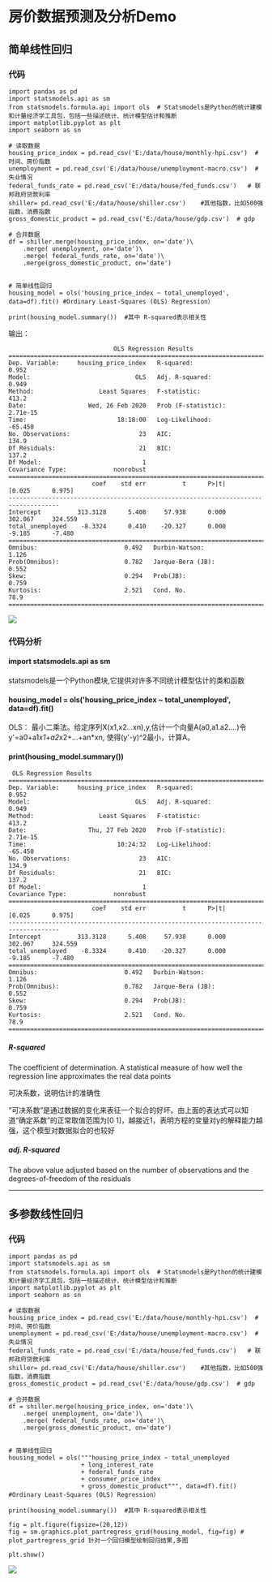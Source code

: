 # 房价数据预测及分析Demo


## 简单线性回归


### 代码

	import pandas as pd
	import statsmodels.api as sm
	from statsmodels.formula.api import ols  # Statsmodels是Python的统计建模和计量经济学工具包，包括一些描述统计、统计模型估计和推断
	import matplotlib.pyplot as plt
	import seaborn as sn
	
	# 读取数据
	housing_price_index = pd.read_csv('E:/data/house/monthly-hpi.csv')  #时间、房价指数
	unemployment = pd.read_csv('E:/data/house/unemployment-macro.csv')  #失业情况
	federal_funds_rate = pd.read_csv('E:/data/house/fed_funds.csv')   # 联邦政府贷款利率
	shiller= pd.read_csv('E:/data/house/shiller.csv')    #其他指数，比如500强指数，消费指数
	gross_domestic_product = pd.read_csv('E:/data/house/gdp.csv')  # gdp
	
	# 合并数据
	df = shiller.merge(housing_price_index, on='date')\
	    .merge( unemployment, on='date')\
	    .merge( federal_funds_rate, on='date')\
	    .merge(gross_domestic_product, on='date')
	
	
	# 简单线性回归
	housing_model = ols('housing_price_index ~ total_unemployed', data=df).fit() #Ordinary Least-Squares (OLS) Regression）
	
	print(housing_model.summary())  #其中 R-squared表示相关性


输出：

	                             OLS Regression Results                            
	===============================================================================
	Dep. Variable:     housing_price_index   R-squared:                       0.952
	Model:                             OLS   Adj. R-squared:                  0.949
	Method:                  Least Squares   F-statistic:                     413.2
	Date:                 Wed, 26 Feb 2020   Prob (F-statistic):           2.71e-15
	Time:                         18:18:00   Log-Likelihood:                -65.450
	No. Observations:                   23   AIC:                             134.9
	Df Residuals:                       21   BIC:                             137.2
	Df Model:                            1                                         
	Covariance Type:             nonrobust                                         
	====================================================================================
	                       coef    std err          t      P>|t|      [0.025      0.975]
	------------------------------------------------------------------------------------
	Intercept          313.3128      5.408     57.938      0.000     302.067     324.559
	total_unemployed    -8.3324      0.410    -20.327      0.000      -9.185      -7.480
	==============================================================================
	Omnibus:                        0.492   Durbin-Watson:                   1.126
	Prob(Omnibus):                  0.782   Jarque-Bera (JB):                0.552
	Skew:                           0.294   Prob(JB):                        0.759
	Kurtosis:                       2.521   Cond. No.                         78.9
	==============================================================================


![](../Images/3.png)


### 代码分析

#### import statsmodels.api as sm

statsmodels是一个Python模块,它提供对许多不同统计模型估计的类和函数


#### housing_model = ols('housing_price_index ~ total_unemployed', data=df).fit()

OLS： 最小二乘法。给定序列X(x1,x2...xn),y,估计一个向量A(a0,a1.a2....)令y'=a0+a1*x1+a2*x2+...+an*xn, 使得(y'-y)^2最小，计算A。 


#### print(housing_model.summary())

	 OLS Regression Results                            
	===============================================================================
	Dep. Variable:     housing_price_index   R-squared:                       0.952
	Model:                             OLS   Adj. R-squared:                  0.949
	Method:                  Least Squares   F-statistic:                     413.2
	Date:                 Thu, 27 Feb 2020   Prob (F-statistic):           2.71e-15
	Time:                         10:24:32   Log-Likelihood:                -65.450
	No. Observations:                   23   AIC:                             134.9
	Df Residuals:                       21   BIC:                             137.2
	Df Model:                            1                                         
	Covariance Type:             nonrobust                                         
	====================================================================================
	                       coef    std err          t      P>|t|      [0.025      0.975]
	------------------------------------------------------------------------------------
	Intercept          313.3128      5.408     57.938      0.000     302.067     324.559
	total_unemployed    -8.3324      0.410    -20.327      0.000      -9.185      -7.480
	==============================================================================
	Omnibus:                        0.492   Durbin-Watson:                   1.126
	Prob(Omnibus):                  0.782   Jarque-Bera (JB):                0.552
	Skew:                           0.294   Prob(JB):                        0.759
	Kurtosis:                       2.521   Cond. No.                         78.9
	==============================================================================


##### R-squared	
The coefficient of determination. A statistical measure of how well the regression line approximates the real data points

可决系数，说明估计的准确性

“可决系数”是通过数据的变化来表征一个拟合的好坏。由上面的表达式可以知道“确定系数”的正常取值范围为[0 1]，越接近1，表明方程的变量对y的解释能力越强，这个模型对数据拟合的也较好




##### adj. R-squared

The above value adjusted based on the number of observations and the degrees-of-freedom of the residuals


-----


## 多参数线性回归


### 代码

	import pandas as pd
	import statsmodels.api as sm
	from statsmodels.formula.api import ols  # Statsmodels是Python的统计建模和计量经济学工具包，包括一些描述统计、统计模型估计和推断
	import matplotlib.pyplot as plt
	import seaborn as sn
	
	# 读取数据
	housing_price_index = pd.read_csv('E:/data/house/monthly-hpi.csv')  #时间、房价指数
	unemployment = pd.read_csv('E:/data/house/unemployment-macro.csv')  #失业情况
	federal_funds_rate = pd.read_csv('E:/data/house/fed_funds.csv')   # 联邦政府贷款利率
	shiller= pd.read_csv('E:/data/house/shiller.csv')    #其他指数，比如500强指数，消费指数
	gross_domestic_product = pd.read_csv('E:/data/house/gdp.csv')  # gdp
	
	# 合并数据
	df = shiller.merge(housing_price_index, on='date')\
	    .merge( unemployment, on='date')\
	    .merge( federal_funds_rate, on='date')\
	    .merge(gross_domestic_product, on='date')
	
	
	# 简单线性回归
	housing_model = ols("""housing_price_index ~ total_unemployed 
	                    + long_interest_rate
	                    + federal_funds_rate
	                    + consumer_price_index
	                    + gross_domestic_product""", data=df).fit() #Ordinary Least-Squares (OLS) Regression）
	
	print(housing_model.summary())  #其中 R-squared表示相关性
	
	fig = plt.figure(figsize=(20,12))
	fig = sm.graphics.plot_partregress_grid(housing_model, fig=fig) # plot_partregress_grid 针对一个回归模型绘制回归结果,多图
	
	plt.show()


![](../Images/4.png)